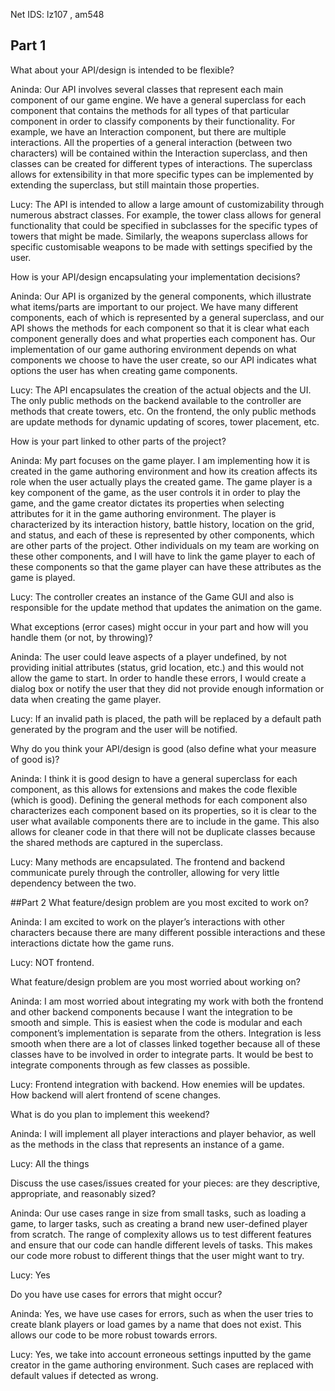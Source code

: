 Net IDS: lz107 , am548

## Part 1
What about your API/design is intended to be flexible?

Aninda: Our API involves several classes that represent each main component of our game engine. We have a general superclass for each component that contains the methods for all types of that particular component in order to classify components by their functionality. For example, we have an Interaction component, but there are multiple interactions. All the properties of a general interaction (between two characters) will be contained within the Interaction superclass, and then classes can be created for different types of interactions. The superclass allows for extensibility in that more specific types can be implemented by extending the superclass, but still maintain those properties. 

Lucy: The API is intended to allow a large amount of customizability through numerous abstract classes. For example, the tower class allows for general functionality that could be specified in subclasses for the specific types of towers that might be made. Similarly, the weapons superclass allows for specific customisable weapons to be made with settings specified by the user.  

How is your API/design encapsulating your implementation decisions?

Aninda: Our API is organized by the general components, which illustrate what items/parts are important to our project. We have many different components, each of which is represented by a general superclass, and our API shows the methods for each component so that it is clear what each component generally does and what properties each component has. Our implementation of our game authoring environment depends on what components we choose to have the user create, so our API indicates what options the user has when creating game components.

Lucy: The API encapsulates the creation of the actual objects and the UI. The only public methods on the backend available to the controller are methods that create towers, etc. On the frontend, the only public methods are update methods for dynamic updating of scores, tower placement, etc. 

How is your part linked to other parts of the project?

Aninda: My part focuses on the game player. I am implementing how it is created in the game authoring environment and how its creation affects its role when the user actually plays the created game. The game player is a key component of the game, as the user controls it in order to play the game, and the game creator dictates its properties when selecting attributes for it in the game authoring environment. The player is characterized by its interaction history, battle history, location on the grid, and status, and each of these is represented by other components, which are other parts of the project. Other individuals on my team are working on these other components, and I will have to link the game player to each of these components so that the game player can have these attributes as the game is played.

Lucy: The controller creates an instance of the Game GUI and also is responsible for the update method that updates the animation on the game. 

What exceptions (error cases) might occur in your part and how will you handle them (or not, by throwing)?

Aninda: The user could leave aspects of a player undefined, by not providing initial attributes (status, grid location, etc.) and this would not allow the game to start. In order to handle these errors, I would create a dialog box or notify the user that they did not provide enough information or data when creating the game player.

Lucy: If an invalid path is placed, the path will be replaced by a default path generated by the program and the user will be notified.

Why do you think your API/design is good (also define what your measure of good is)?

Aninda: I think it is good design to have a general superclass for each component, as this allows for extensions and makes the code flexible (which is good). Defining the general methods for each component also characterizes each component based on its properties, so it is clear to the user what available components there are to include in the game. This also allows for cleaner code in that there will not be duplicate classes because the shared methods are captured in the superclass.

Lucy: Many methods are encapsulated. The frontend and backend communicate purely through the controller, allowing for very little dependency between the two.

##Part 2
What feature/design problem are you most excited to work on?

Aninda: I am excited to work on the player’s interactions with other characters because there are many different possible interactions and these interactions dictate how the game runs.

Lucy: NOT frontend.

What feature/design problem are you most worried about working on?

Aninda: I am most worried about integrating my work with both the frontend and other backend components because I want the integration to be smooth and simple. This is easiest when the code is modular and each component’s implementation is separate from the others. Integration is less smooth when there are a lot of classes linked together because all of these classes have to be involved in order to integrate parts. It would be best to integrate components through as few classes as possible.

Lucy: Frontend integration with backend. How enemies will be updates. How backend will alert frontend of scene changes.

What is do you plan to implement this weekend?

Aninda: I will implement all player interactions and player behavior, as well as the methods in the class that represents an instance of a game.

Lucy: All the things

Discuss the use cases/issues created for your pieces: are they descriptive, appropriate, and reasonably sized?

Aninda: Our use cases range in size from small tasks, such as loading a game, to larger tasks, such as creating a brand new user-defined player from scratch. The range of complexity allows us to test different features and ensure that our code can handle different levels of tasks. This makes our code more robust to different things that the user might want to try.

Lucy: Yes

Do you have use cases for errors that might occur?

Aninda: Yes, we have use cases for errors, such as when the user tries to create blank players or load games by a name that does not exist. This allows our code to be more robust towards errors.

Lucy: Yes, we take into account erroneous settings inputted by the game creator in the game authoring environment. Such cases are replaced with default values if detected as wrong. 


